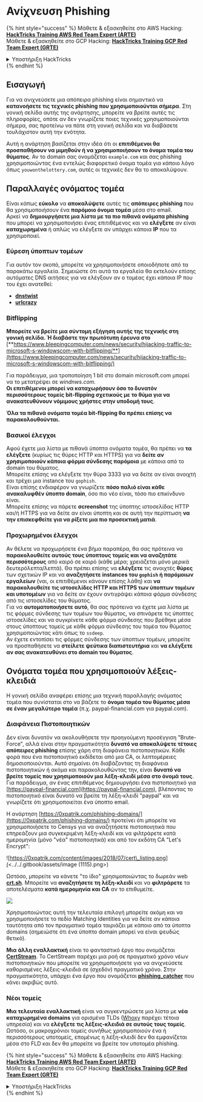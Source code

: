 # Ανίχνευση Phishing

{% hint style="success" %}
Μάθετε & εξασκηθείτε στο AWS Hacking:<img src="/.gitbook/assets/arte.png" alt="" data-size="line">[**HackTricks Training AWS Red Team Expert (ARTE)**](https://training.hacktricks.xyz/courses/arte)<img src="/.gitbook/assets/arte.png" alt="" data-size="line">\
Μάθετε & εξασκηθείτε στο GCP Hacking: <img src="/.gitbook/assets/grte.png" alt="" data-size="line">[**HackTricks Training GCP Red Team Expert (GRTE)**<img src="/.gitbook/assets/grte.png" alt="" data-size="line">](https://training.hacktricks.xyz/courses/grte)

<details>

<summary>Υποστήριξη HackTricks</summary>

* Ελέγξτε τα [**σχέδια συνδρομής**](https://github.com/sponsors/carlospolop)!
* **Εγγραφείτε στην** 💬 [**ομάδα Discord**](https://discord.gg/hRep4RUj7f) ή στην [**ομάδα telegram**](https://t.me/peass) ή **ακολουθήστε** μας στο **Twitter** 🐦 [**@hacktricks\_live**](https://twitter.com/hacktricks\_live)**.**
* **Μοιραστείτε κόλπα hacking υποβάλλοντας PRs στα** [**HackTricks**](https://github.com/carlospolop/hacktricks) και [**HackTricks Cloud**](https://github.com/carlospolop/hacktricks-cloud) github repos.

</details>
{% endhint %}

## Εισαγωγή

Για να ανιχνεύσετε μια απόπειρα phishing είναι σημαντικό να **κατανοήσετε τις τεχνικές phishing που χρησιμοποιούνται σήμερα**. Στη γονική σελίδα αυτής της ανάρτησης, μπορείτε να βρείτε αυτές τις πληροφορίες, οπότε αν δεν γνωρίζετε ποιες τεχνικές χρησιμοποιούνται σήμερα, σας προτείνω να πάτε στη γονική σελίδα και να διαβάσετε τουλάχιστον αυτή την ενότητα.

Αυτή η ανάρτηση βασίζεται στην ιδέα ότι οι **επιτιθέμενοι θα προσπαθήσουν να μιμηθούν ή να χρησιμοποιήσουν το όνομα τομέα του θύματος**. Αν το domain σας ονομάζεται `example.com` και σας phishing χρησιμοποιώντας ένα εντελώς διαφορετικό όνομα τομέα για κάποιο λόγο όπως `youwonthelottery.com`, αυτές οι τεχνικές δεν θα το αποκαλύψουν.

## Παραλλαγές ονόματος τομέα

Είναι κάπως **εύκολο** να **αποκαλύψετε** αυτές τις **απόπειρες phishing** που θα χρησιμοποιήσουν ένα **παρόμοιο όνομα τομέα** μέσα στο email.\
Αρκεί να **δημιουργήσετε μια λίστα με τα πιο πιθανά ονόματα phishing** που μπορεί να χρησιμοποιήσει ένας επιτιθέμενος και να **ελέγξετε** αν είναι **καταχωρημένα** ή απλώς να ελέγξετε αν υπάρχει κάποια **IP** που τα χρησιμοποιεί.

### Εύρεση ύποπτων τομέων

Για αυτόν τον σκοπό, μπορείτε να χρησιμοποιήσετε οποιοδήποτε από τα παρακάτω εργαλεία. Σημειώστε ότι αυτά τα εργαλεία θα εκτελούν επίσης αυτόματες DNS αιτήσεις για να ελέγξουν αν ο τομέας έχει κάποια IP που του έχει ανατεθεί:

* [**dnstwist**](https://github.com/elceef/dnstwist)
* [**urlcrazy**](https://github.com/urbanadventurer/urlcrazy)

### Bitflipping

**Μπορείτε να βρείτε μια σύντομη εξήγηση αυτής της τεχνικής στη γονική σελίδα. Ή διαβάστε την πρωτότυπη έρευνα στο** [**https://www.bleepingcomputer.com/news/security/hijacking-traffic-to-microsoft-s-windowscom-with-bitflipping/**](https://www.bleepingcomputer.com/news/security/hijacking-traffic-to-microsoft-s-windowscom-with-bitflipping/)

Για παράδειγμα, μια τροποποίηση 1 bit στο domain microsoft.com μπορεί να το μετατρέψει σε _windnws.com._\
**Οι επιτιθέμενοι μπορεί να καταχωρήσουν όσο το δυνατόν περισσότερους τομείς bit-flipping σχετικούς με το θύμα για να ανακατευθύνουν νόμιμους χρήστες στην υποδομή τους**.

**Όλα τα πιθανά ονόματα τομέα bit-flipping θα πρέπει επίσης να παρακολουθούνται.**

### Βασικοί έλεγχοι

Αφού έχετε μια λίστα με πιθανά ύποπτα ονόματα τομέα, θα πρέπει να **τα ελέγξετε** (κυρίως τις θύρες HTTP και HTTPS) για να **δείτε αν χρησιμοποιούν κάποια φόρμα σύνδεσης παρόμοια** με κάποια από το domain του θύματος.\
Μπορείτε επίσης να ελέγξετε την θύρα 3333 για να δείτε αν είναι ανοιχτή και τρέχει μια instance του `gophish`.\
Είναι επίσης ενδιαφέρον να γνωρίζετε **πόσο παλιό είναι κάθε ανακαλυφθέν ύποπτο domain**, όσο πιο νέο είναι, τόσο πιο επικίνδυνο είναι.\
Μπορείτε επίσης να πάρετε **σcreenshot** της ύποπτης ιστοσελίδας HTTP και/ή HTTPS για να δείτε αν είναι ύποπτη και σε αυτή την περίπτωση **να την επισκεφθείτε για να ρίξετε μια πιο προσεκτική ματιά**.

### Προχωρημένοι έλεγχοι

Αν θέλετε να προχωρήσετε ένα βήμα παραπέρα, θα σας πρότεινα να **παρακολουθείτε αυτούς τους ύποπτους τομείς και να αναζητάτε περισσότερους** από καιρό σε καιρό (κάθε μέρα; χρειάζεται μόνο μερικά δευτερόλεπτα/λεπτά). Θα πρέπει επίσης να **ελέγξετε** τις ανοιχτές **θύρες** των σχετικών IP και να **αναζητήσετε instances του `gophish` ή παρόμοιων εργαλείων** (ναι, οι επιτιθέμενοι κάνουν επίσης λάθη) και **να παρακολουθείτε τις ιστοσελίδες HTTP και HTTPS των ύποπτων τομέων και υποτομέων** για να δείτε αν έχουν αντιγράψει κάποια φόρμα σύνδεσης από τις ιστοσελίδες του θύματος.\
Για να **αυτοματοποιήσετε αυτό**, θα σας πρότεινα να έχετε μια λίστα με τις φόρμες σύνδεσης των τομέων του θύματος, να σπινάρετε τις ύποπτες ιστοσελίδες και να συγκρίνετε κάθε φόρμα σύνδεσης που βρέθηκε μέσα στους ύποπτους τομείς με κάθε φόρμα σύνδεσης του τομέα του θύματος χρησιμοποιώντας κάτι όπως το `ssdeep`.\
Αν έχετε εντοπίσει τις φόρμες σύνδεσης των ύποπτων τομέων, μπορείτε να προσπαθήσετε να **στείλετε ψεύτικα διαπιστευτήρια** και **να ελέγξετε αν σας ανακατευθύνει στο domain του θύματος**.

## Ονόματα τομέα που χρησιμοποιούν λέξεις-κλειδιά

Η γονική σελίδα αναφέρει επίσης μια τεχνική παραλλαγής ονόματος τομέα που συνίσταται στο να βάζετε το **όνομα τομέα του θύματος μέσα σε έναν μεγαλύτερο τομέα** (π.χ. paypal-financial.com για paypal.com).

### Διαφάνεια Πιστοποιητικών

Δεν είναι δυνατόν να ακολουθήσετε την προηγούμενη προσέγγιση "Brute-Force", αλλά είναι στην πραγματικότητα **δυνατό να αποκαλύψετε τέτοιες απόπειρες phishing** επίσης χάρη στη διαφάνεια πιστοποιητικών. Κάθε φορά που ένα πιστοποιητικό εκδίδεται από μια CA, οι λεπτομέρειες δημοσιοποιούνται. Αυτό σημαίνει ότι διαβάζοντας τη διαφάνεια πιστοποιητικών ή ακόμα και παρακολουθώντας την, είναι **δυνατό να βρείτε τομείς που χρησιμοποιούν μια λέξη-κλειδί μέσα στο όνομά τους**. Για παράδειγμα, αν ένας επιτιθέμενος δημιουργήσει ένα πιστοποιητικό για [https://paypal-financial.com](https://paypal-financial.com), βλέποντας το πιστοποιητικό είναι δυνατό να βρείτε τη λέξη-κλειδί "paypal" και να γνωρίζετε ότι χρησιμοποιείται ένα ύποπτο email.

Η ανάρτηση [https://0xpatrik.com/phishing-domains/](https://0xpatrik.com/phishing-domains/) προτείνει ότι μπορείτε να χρησιμοποιήσετε το Censys για να αναζητήσετε πιστοποιητικά που επηρεάζουν μια συγκεκριμένη λέξη-κλειδί και να φιλτράρετε κατά ημερομηνία (μόνο "νέα" πιστοποιητικά) και από τον εκδότη CA "Let's Encrypt":

![https://0xpatrik.com/content/images/2018/07/cert\_listing.png](<../../.gitbook/assets/image (1115).png>)

Ωστόσο, μπορείτε να κάνετε "το ίδιο" χρησιμοποιώντας το δωρεάν web [**crt.sh**](https://crt.sh). Μπορείτε να **αναζητήσετε τη λέξη-κλειδί** και να **φιλτράρετε** τα αποτελέσματα **κατά ημερομηνία και CA** αν το επιθυμείτε.

![](<../../.gitbook/assets/image (519).png>)

Χρησιμοποιώντας αυτή την τελευταία επιλογή μπορείτε ακόμη και να χρησιμοποιήσετε το πεδίο Matching Identities για να δείτε αν κάποια ταυτότητα από τον πραγματικό τομέα ταιριάζει με κάποιο από τα ύποπτα domains (σημειώστε ότι ένα ύποπτο domain μπορεί να είναι ψευδώς θετικό).

**Μια άλλη εναλλακτική** είναι το φανταστικό έργο που ονομάζεται [**CertStream**](https://medium.com/cali-dog-security/introducing-certstream-3fc13bb98067). Το CertStream παρέχει μια ροή σε πραγματικό χρόνο νέων πιστοποιητικών που μπορείτε να χρησιμοποιήσετε για να ανιχνεύσετε καθορισμένες λέξεις-κλειδιά σε (σχεδόν) πραγματικό χρόνο. Στην πραγματικότητα, υπάρχει ένα έργο που ονομάζεται [**phishing\_catcher**](https://github.com/x0rz/phishing\_catcher) που κάνει ακριβώς αυτό.

### **Νέοι τομείς**

**Μια τελευταία εναλλακτική** είναι να συγκεντρώσετε μια λίστα με **νέα καταχωρημένα domains** για ορισμένα TLDs ([Whoxy](https://www.whoxy.com/newly-registered-domains/) παρέχει τέτοια υπηρεσία) και να **ελέγξετε τις λέξεις-κλειδιά σε αυτούς τους τομείς**. Ωστόσο, οι μακροχρόνιοι τομείς συνήθως χρησιμοποιούν ένα ή περισσότερους υποτομείς, επομένως η λέξη-κλειδί δεν θα εμφανίζεται μέσα στο FLD και δεν θα μπορείτε να βρείτε τον υποτομέα phishing.

{% hint style="success" %}
Μάθετε & εξασκηθείτε στο AWS Hacking:<img src="/.gitbook/assets/arte.png" alt="" data-size="line">[**HackTricks Training AWS Red Team Expert (ARTE)**](https://training.hacktricks.xyz/courses/arte)<img src="/.gitbook/assets/arte.png" alt="" data-size="line">\
Μάθετε & εξασκηθείτε στο GCP Hacking: <img src="/.gitbook/assets/grte.png" alt="" data-size="line">[**HackTricks Training GCP Red Team Expert (GRTE)**<img src="/.gitbook/assets/grte.png" alt="" data-size="line">](https://training.hacktricks.xyz/courses/grte)

<details>

<summary>Υποστήριξη HackTricks</summary>

* Ελέγξτε τα [**σχέδια συνδρομής**](https://github.com/sponsors/carlospolop)!
* **Εγγραφείτε στην** 💬 [**ομάδα Discord**](https://discord.gg/hRep4RUj7f) ή στην [**ομάδα telegram**](https://t.me/peass) ή **ακολουθήστε** μας στο **Twitter** 🐦 [**@hacktricks\_live**](https://twitter.com/hacktricks\_live)**.**
* **Μοιραστείτε κόλπα hacking υποβάλλοντας PRs στα** [**HackTricks**](https://github.com/carlospolop/hacktricks) και [**HackTricks Cloud**](https://github.com/carlospolop/hacktricks-cloud) github repos.

</details>
{% endhint %}
